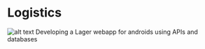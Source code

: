 # Logistics
![alt text](https://github.com/FalkenDev/LaTeX-Linter/blob/main/logistics.png?raw=true)
 Developing a Lager webapp for androids using APIs and databases
